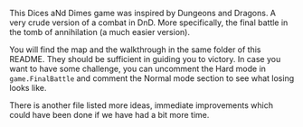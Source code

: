 This Dices aNd Dimes game was inspired by Dungeons and Dragons. A very
crude version of a combat in DnD. More specifically, the final battle
in the tomb of annihilation (a much easier version).

You will find the map and the walkthrough in the same folder of this README.
They should be sufficient in guiding you to victory. In case
you want to have some challenge, you can uncomment the Hard mode in
`game.FinalBattle` and comment the Normal mode section to see what losing
looks like.

There is another file listed more ideas, immediate improvements which
could have been done if we have had a bit more time.
